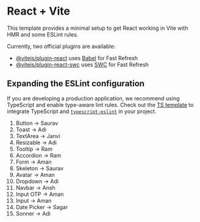 # React + Vite

This template provides a minimal setup to get React working in Vite with HMR and some ESLint rules.

Currently, two official plugins are available:

- [@vitejs/plugin-react](https://github.com/vitejs/vite-plugin-react/blob/main/packages/plugin-react/README.md) uses [Babel](https://babeljs.io/) for Fast Refresh
- [@vitejs/plugin-react-swc](https://github.com/vitejs/vite-plugin-react-swc) uses [SWC](https://swc.rs/) for Fast Refresh

## Expanding the ESLint configuration

If you are developing a production application, we recommend using TypeScript and enable type-aware lint rules. Check out the [TS template](https://github.com/vitejs/vite/tree/main/packages/create-vite/template-react-ts) to integrate TypeScript and [`typescript-eslint`](https://typescript-eslint.io) in your project.


1.  Button  -> Saurav
2.  Toast   -> Adi
3.  TextArea    -> Janvi
4.  Resizable   -> Adi
5.  Tooltip     -> Ram
6.  Accordion   -> Ram
7.  Form       -> Aman
8.  Skeleton    -> Saurav
9.  Avatar      -> Aman
10. Dropdown    -> Adi
11. Navbar      -> Ansh 
12. Input OTP   -> Aman
13. Input       -> Aman
14. Date Picker -> Sagar
15. Sonner      -> Adi
